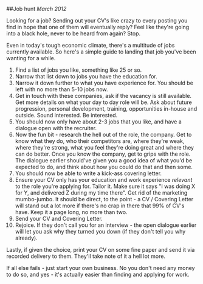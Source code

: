 ##Job hunt
_March 2012_

Looking for a job? Sending out your CV's like crazy to every posting you find in hope that one of them will eventually reply? Feel like they're going into a black hole, never to be heard from again? Stop.

Even in today's tough economic climate, there's a multitude of jobs currently available. So here's a simple guide to landing that job you've been wanting for a while.

1. Find a list of jobs you like, something like 25 or so.
2. Narrow that list down to jobs you have the education for.
3. Narrow it down further to what you have experience for. You should be left with no more than 5-10 jobs now.
4. Get in touch with these companies, ask if the vacancy is still available. Get more details on what your day to day role will be. Ask about future progression, personal development, training, opportunities in-house and outside. Sound interested. Be interested.
5. You should now only have about 2-3 jobs that you like, and have a dialogue open with the recruiter.
6. Now the fun bit - research the hell out of the role, the company. Get to know what they do, who their competitors are, where they're weak, where they're strong, what you feel they're doing great and where they can do better. Once you know the company, get to grips with the role. The dialogue earlier should've given you a good idea of what you'd be expected to do, and think about how you could do that and then some.
7. You should now be able to write a kick-ass covering letter.
8. Ensure your CV only has your education and work experience *relevant* to the role you're applying for. Tailor it. Make sure it says "I was doing X for Y, and delivered Z during my time there". Get rid of the marketing  mumbo-jumbo. It should be direct, to the point - a CV / Covering Letter will stand out a lot more if there's no crap in there that 99% of CV's have. Keep it a page long, no more than two.
9. Send your CV and Covering Letter.
10. Rejoice. If they don't call you for an interview - the open dialogue earlier will let you ask why they turned you down (if they don't tell you why already).

Lastly, if given the choice, print your CV on some fine paper and send it via recorded delivery to them. They'll take note of it a hell lot more.

If all else fails - just start your own business. No you don't need any money to do so, and yes - it's actually easier than finding and applying for work.